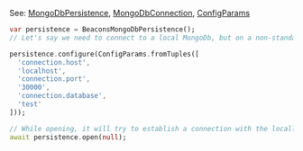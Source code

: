 
See: [MongoDbPersistence](../../../toolkit_api/dart/mongodb/persistence/), [MongoDbConnection](../../../toolkit_api/dart/mongodb/connect/mongodb_connection/), [ConfigParams](../../../toolkit_api/node/commons/config/config_params)

```dart
var persistence = BeaconsMongoDbPersistence();
// Let's say we need to connect to a local MongoDb, but on a non-standard port - 30000

persistence.configure(ConfigParams.fromTuples([
  'connection.host',
  'localhost',
  'connection.port',
  '30000',
  'connection.database',
  'test'
]));

// While opening, it will try to establish a connection with the locally hosted MongoDb on port 30000
await persistence.open(null);
```

